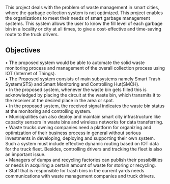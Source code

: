 
This project deals with the problem of waste management in smart cities, where the garbage collection system is not optimized. This project enables the organizations to meet their needs of smart garbage management systems. This system allows the user to know the fill level of each garbage bin in a locality or city at all times, to give a cost-effective and time-saving route to the truck drivers. 

## Objectives
• The proposed system would be able to automate the solid waste monitoring process and management of the overall collection process using IOT (Internet of Things). <br>
• The Proposed system consists of main subsystems namely Smart Trash System(STS) and Smart Monitoring and Controlling Hut(SMCH). <br>
• In the proposed system, whenever the waste bin gets filled this is acknowledged by placing the circuit at the waste bin, which transmits it to the receiver at the desired place in the area or spot. <br>
• In the proposed system, the received signal indicates the waste bin status at the monitoring and controlling system. <br>
• Municipalities can also deploy and maintain smart city infrastructure like capacity sensors in waste bins and wireless networks for data transferring.<br> 
• Waste trucks owning companies need a platform for organizing and optimization of their business process in general without serious investments in developing, deploying and supporting their own system. Such a system must include effective dynamic routing based on IOT data for the truck fleet. Besides, controlling drivers and tracking the fleet is also an important issue. <br>
• Managers of dumps and recycling factories can publish their possibilities or needs in acquiring a certain amount of waste for storing or recycling. <br>
• Staff that is responsible for trash bins in the current yards needs communications with waste management companies and truck drivers. 
